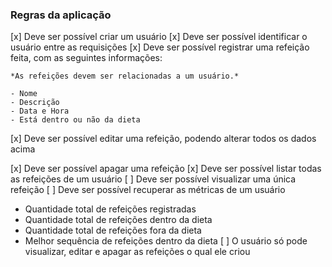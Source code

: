 ### Regras da aplicação

[x] Deve ser possível criar um usuário
[x] Deve ser possível identificar o usuário entre as requisições
[x] Deve ser possível registrar uma refeição feita, com as seguintes informações:

    *As refeições devem ser relacionadas a um usuário.*

    - Nome
    - Descrição
    - Data e Hora
    - Está dentro ou não da dieta

[x] Deve ser possível editar uma refeição, podendo alterar todos os dados acima

[x] Deve ser possível apagar uma refeição
[x] Deve ser possível listar todas as refeições de um usuário
[ ] Deve ser possível visualizar uma única refeição
[ ] Deve ser possível recuperar as métricas de um usuário

- Quantidade total de refeições registradas
- Quantidade total de refeições dentro da dieta
- Quantidade total de refeições fora da dieta
- Melhor sequência de refeições dentro da dieta
  [ ] O usuário só pode visualizar, editar e apagar as refeições o qual ele criou
